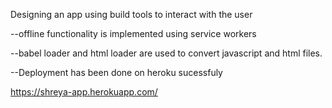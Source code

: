Designing an app using build tools to interact with the user


--offline functionality is implemented using service workers


--babel loader and html loader are used to convert javascript and html files.


--Deployment has been done on heroku sucessfuly


https://shreya-app.herokuapp.com/

